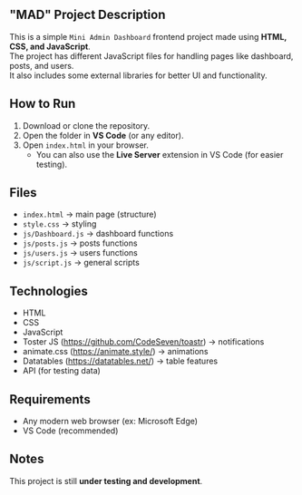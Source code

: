 ## "MAD" Project Description
This is a simple `Mini Admin Dashboard` frontend project made using **HTML, CSS, and JavaScript**.  
The project has different JavaScript files for handling pages like dashboard, posts, and users.  
It also includes some external libraries for better UI and functionality.

## How to Run
1. Download or clone the repository.
2. Open the folder in **VS Code** (or any editor).  
3. Open `index.html` in your browser.  
   - You can also use the **Live Server** extension in VS Code (for easier testing).

## Files
- `index.html` → main page  (structure)
- `style.css` → styling  
- `js/Dashboard.js` → dashboard functions  
- `js/posts.js` → posts functions  
- `js/users.js` → users functions  
- `js/script.js` → general scripts  

## Technologies
- HTML  
- CSS  
- JavaScript  
- Toster JS (https://github.com/CodeSeven/toastr) → notifications
- animate.css (https://animate.style/) → animations 
- Datatables (https://datatables.net/) → table features
- API (for testing data) 

## Requirements
- Any modern web browser (ex: Microsoft Edge)  
- VS Code (recommended)  

## Notes
This project is still **under testing and development**.
